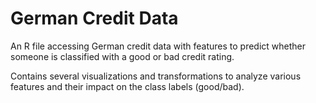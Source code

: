 # German Credit Data
An R file accessing German credit data with features to predict whether someone is classified with a good or bad credit rating.

Contains several visualizations and transformations to analyze various features and their impact on the class labels (good/bad).
